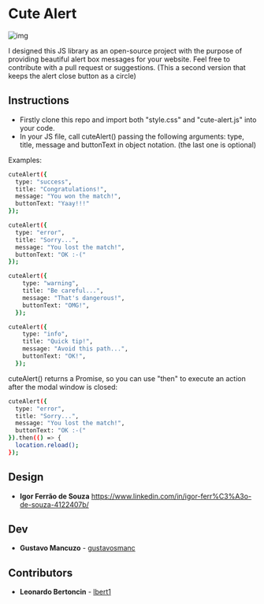 # Cute Alert

![img](https://i.imgur.com/16FXjDo.png)

I designed this JS library as an open-source project with the purpose of providing beautiful alert box messages for your website. Feel free to contribute with a pull request or suggestions. (This a second version that keeps the alert close button as a circle)

## Instructions

- Firstly clone this repo and import both "style.css" and "cute-alert.js" into your code.
- In your JS file, call cuteAlert() passing the following arguments: type, title, message and buttonText in object notation. (the last one is optional)

Examples:

```sh
cuteAlert({
  type: "success",
  title: "Congratulations!",
  message: "You won the match!",
  buttonText: "Yaay!!!"
});
```

```sh
cuteAlert({
  type: "error",
  title: "Sorry...",
  message: "You lost the match!",
  buttonText: "OK :-("
});
```

```sh
cuteAlert({
    type: "warning",
    title: "Be careful...",
    message: "That's dangerous!",
    buttonText: "OMG!",
  });
```

```sh
cuteAlert({
    type: "info",
    title: "Quick tip!",
    message: "Avoid this path...",
    buttonText: "OK!",
  });
```

cuteAlert() returns a Promise, so you can use "then" to execute an action after the modal window is closed:

```sh
cuteAlert({
  type: "error",
  title: "Sorry...",
  message: "You lost the match!",
  buttonText: "OK :-("
}).then(() => {
  location.reload();
});
```


## Design

- **Igor Ferrão de Souza** https://www.linkedin.com/in/igor-ferr%C3%A3o-de-souza-4122407b/


## Dev

- **Gustavo Mancuzo** - [gustavosmanc](https://github.com/gustavosmanc)


## Contributors

- **Leonardo Bertoncin** - [lbert1](https://github.com/lbert1)
